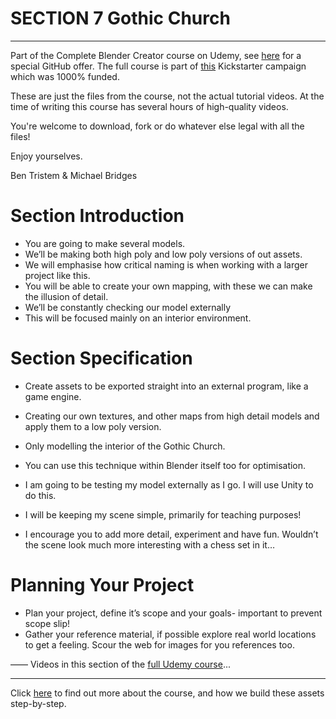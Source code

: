 # SECTION 7 Gothic Church
****

Part of the Complete Blender Creator course on Udemy, see [here](https://www.udemy.com/blendertutorial/?couponCode=GitHubSpecial) for a special GitHub offer. The full course is part of [this](https://www.kickstarter.com/projects/bentristem/how-to-create-3d-assets-using-blender-online-cours) Kickstarter campaign which was 1000% funded.

These are just the files from the course, not the actual tutorial videos. At the time of writing this course has several hours of high-quality videos.

You're welcome to download, fork or do whatever else legal with all the files!

Enjoy yourselves.

Ben Tristem & Michael Bridges

# Section Introduction

* You are going to make several models. 
* We’ll be making both high poly and low poly versions of out assets.
* We will emphasise how critical naming is when working with a larger project like this.
* You will be able to create your own mapping, with these we can make the illusion of detail.
* We’ll be constantly checking our model externally
* This will be focused mainly on an interior environment.

# Section Specification

* Create assets to be exported straight into an external program, like a game engine.
* Creating our own textures, and other maps from high detail models and apply them to a low poly version.
* Only modelling the interior of the Gothic Church.

* You can use this technique within Blender itself too for optimisation. 
* I am going to be testing my model externally as I go. I will use Unity to do this.

* I will be keeping my scene simple, primarily for teaching purposes! 
* I encourage you to add more detail, experiment and have fun. Wouldn’t the scene look much more interesting with a chess set in it…

# Planning Your Project
* Plan your project, define it’s scope and your goals- important to prevent scope slip!
* Gather your reference material, if possible explore real world locations to get a feeling. Scour the web for images for you references too.


——
Videos in this section of the [full Udemy course](https://www.udemy.com/blendertutorial/?couponCode=GitHubSpecial)...

---
Click [here](https://www.udemy.com/blendertutorial/?couponCode=GitHubSpecial) to find out more about the course, and how we build these assets step-by-step.